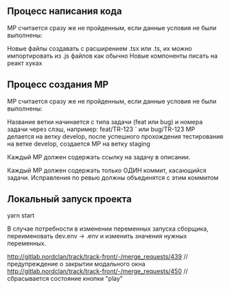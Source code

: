 ## Процесс написания кода

МР считается сразу же не пройденным, если данные условия не были выполнены:

Новые файлы создавать с расширением .tsx или .ts, их можно импортировать из .js файлов как обычно
Новые компоненты писать на реакт хуках

## Процесс создания МР

МР считается сразу же не пройденным, если данные условия не были выполнены:

Название ветки начинается с типа задачи (feat или bug) и номера задачи через слэш, например: feat/TR-123 ` или bug/TR-123
МР делается на ветку develop, после успешного прохождения тестирования на ветке develop, создается МР на ветку staging

Каждый МР должен содержать ссылку на задачу в описании.

Каждый МР должен содержать только ОДИН коммит, касающийся задачи. Исправления по ревью должны объединятся с этим коммитом

## Локальный запуск проекта
yarn start

В случае потребности в изменении переменных запуска сборщика, переименовать dev.env -> .env
и изменить значения нужных переменных.


http://gitlab.nordclan/track/track-front/-/merge_requests/439   //предупреждение о закрытии модального окна 
http://gitlab.nordclan/track/track-front/-/merge_requests/450   //сбрасывается состояние кнопки "play"
